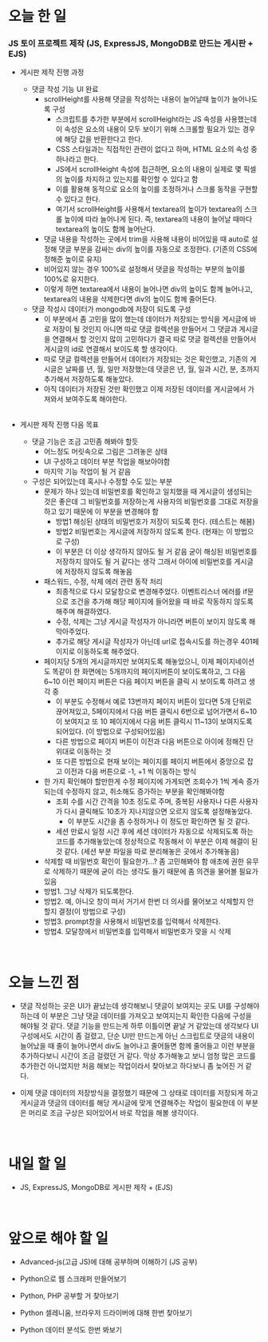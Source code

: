 # 오늘 한 일

### JS 토이 프로젝트 제작 (JS, ExpressJS, MongoDB로 만드는 게시판 + EJS)

- 게시판 제작 진행 과정

  - 댓글 작성 기능 UI 완료
    - scrollHeight를 사용해 댓글을 작성하는 내용이 늘어날때 높이가 늘어나도록 구성
      - 스크립트를 추가한 부분에서 scrollHeight라는 JS 속성을 사용했는데 이 속성은 요소의 내용이 모두 보이기 위해 스크롤할 필요가 있는 경우에 해당 값을 반환한다고 한다.
      - CSS 스타일과는 직접적인 관련이 없다고 하며, HTML 요소의 속성 중 하나라고 한다.
      - JS에서 scrollHeight 속성에 접근하면, 요소의 내용이 실제로 몇 픽셀의 높이를 차지하고 있는지를 확인할 수 있다고 함
      - 이를 활용해 동적으로 요소의 높이를 조정하거나 스크롤 동작을 구현할 수 있다고 한다.
      - 여기서 scrollHeight를 사용해서 textarea의 높이가 textarea의 스크롤 높이에 따라 늘어나게 된다. 즉, textarea의 내용이 늘어날 때마다 textarea의 높이도 함께 늘어난다.
    - 댓글 내용을 작성하는 곳에서 trim을 사용해 내용이 비어있을 때 auto로 설정해 댓글 부분을 감싸는 div의 높이를 자동으로 조정한다. (기존의 CSS에 정해준 높이로 유지)
    - 비어있지 않는 경우 100%로 설정해서 댓글을 작성하는 부분의 높이를 100%로 유지한다.
    - 이렇게 하면 textarea에서 내용이 늘어나면 div의 높이도 함께 늘어나고, textarea의 내용을 삭제한다면 div의 높이도 함께 줄어든다.
  - 댓글 작성시 데이터가 mongodb에 저장이 되도록 구성
    - 이 부분에서 좀 고민을 많이 했는데 데이터가 저장되는 방식을 게시글에 바로 저장이 될 것인지 아니면 따로 댓글 컬렉션을 만들어서 그 댓글과 게시글을 연결해서 할 것인지 많이 고민하다가 결국 따로 댓글 컬렉션을 만들어서 게시글의 id로 연결해서 보이도록 할 생각이다.
    - 따로 댓글 컬렉션을 만들어서 데이터가 저장되는 것은 확인했고, 기존의 게시글은 날짜를 년, 월, 일만 저장했는데 댓글은 년, 월, 일과 시간, 분, 초까지 추가해서 저장하도록 해놓았다.
    - 아직 데이터가 저장된 것만 확인했고 이제 저장된 데이터를 게시글에서 가져와서 보여주도록 해야한다.

  <br />

- 게시판 제작 진행 다음 목표

  - 댓글 기능은 조금 고민좀 해봐야 할듯
    - 어느정도 머릿속으로 그림은 그려놓은 상태
    - UI 구성하고 데이터 부분 작업을 해보아야함
    - 마지막 기능 작업이 될 거 같음
  - 구성은 되어있는데 혹시나 수정할 수도 있는 부분
    - 문제가 하나 있는데 비밀번호를 확인하고 일치했을 때 게시글이 생성되는 것은 좋은데 그 비밀번호를 저장하는게 사용자의 비밀번호를 그대로 저장을 하고 있기 때문에 이 부분을 변경해야 함
      - 방법1 해싱된 상태의 비밀번호가 저장이 되도록 한다. (테스트는 해봄)
      - 방법2 비밀번호는 게시글에 저장하지 않도록 한다. (현재는 이 방법으로 구성)
      - 이 부분은 더 이상 생각하지 않아도 될 거 같음 굳이 해싱된 비밀번호를 저장하지 않아도 될 거 같다는 생각 그래서 아이에 비밀번호를 게시글에 저장하지 않도록 해놓음
    - 패스워드, 수정, 삭제 에러 관련 동작 처리
      - 최종적으로 다시 모달창으로 변경해주었다. 이벤트리스너 에러를 if문으로 조건을 추가해 해당 페이지에 들어왔을 때 바로 작동하지 않도록 해주며 해결하였다.
      - 수정, 삭제는 그냥 게시글 작성자가 아니라면 버튼이 보이지 않도록 해 막아주었다.
      - 추가로 해당 게시글 작성자가 아닌데 url로 접속시도를 하는경우 401페이지로 이동하도록 해주었다.
    - 페이지당 5개의 게시글까지만 보여지도록 해놓았으니, 이제 페이지네이션도 똑같이 한 화면에는 5개까지의 페이지버튼이 보이도록하고, 그 다음 6~10 이런 페이지 버튼은 다음 페이지 버튼을 클릭 시 보이도록 하려고 생각 중
      - 이 부분도 수정해서 예로 13번까지 페이지 버튼이 있다면 5개 단위로 끊어져있고, 5페이지에서 다음 버튼 클릭시 6번으로 넘어가면서 6~10이 보여지고 또 10 페이지에서 다음 버튼 클릭시 11~13이 보여지도록 되어있다. (이 방법으로 구성되어있음)
      - 다른 방법으로 페이지 버튼이 이전과 다음 버튼으로 아이에 정해진 단위대로 이동하는 것
      - 또 다른 방법으로 현재 보이는 페이지를 페이지 버튼에서 중앙으로 잡고 이전과 다음 버튼으로 -1, +1 씩 이동하는 방식
    - 한 가지 확인해야 할만한게 수정 페이지에 가게되면 조회수가 1씩 계속 증가되는데 수정하지 않고, 취소해도 증가하는 부분을 확인해봐야함
      - 조회 수를 시간 간격을 10초 정도로 주며, 중복된 사용자나 다른 사용자가 다시 클릭해도 10초가 지나지않으면 오르지 않도록 설정해놓았다.
        - 이 부분도 시간을 좀 수정하거나 이 정도만 확인하면 될 것 같다.
      - 세션 만료시 일정 시간 후에 세션 데이터가 자동으로 삭제되도록 하는 코드를 추가해놓았는데 정상적으로 작동해서 이 부분은 이제 해결이 된 것 같다. (세션 부분 파일을 따로 분리해놓은 곳에서 추가해놓음)
    - 삭제할 때 비밀번호 확인이 필요한가...? 좀 고민해봐야 함 애초에 권한 유무로 삭제하기 때문에 굳이 라는 생각도 들기 때문에 좀 의견을 물어볼 필요가 있음
    - 방법1. 그냥 삭제가 되도록한다.
    - 방법2. 예, 아니오 창이 떠서 거기서 한번 더 의사를 물어보고 삭제할지 안할지 결정(이 방법으로 구성)
    - 방법3. prompt창을 사용해서 비밀번호를 입력해서 삭제한다.
    - 방법4. 모달창에서 비밀번호를 입력해서 비밀번호가 맞을 시 삭제

<br />

# 오늘 느낀 점

- 댓글 작성하는 곳은 UI가 끝났는데 생각해보니 댓글이 보여지는 곳도 UI를 구성해야하는데 이 부분은 그냥 댓글 데이터를 가져오고 보여지는지 확인한 다음에 구성을 해야될 것 같다. 댓글 기능을 만드는게 하루 이틀이면 끝날 거 같았는데 생각보다 UI구성에서도 시간이 좀 걸렸고, 단순 UI만 만드는게 아닌 스크립트로 댓글의 내용이 늘어났을 때 줄이 늘어나면서 div도 늘어나고 줄어들면 함께 줄어들고 이런 부분을 추가하다보니 시간이 조금 걸렸던 거 같다. 막상 추가해놓고 보니 엄청 많은 코드를 추가한건 아니었지만 처음 해보는 작업이라서 찾아보고 하다보니 좀 늦어진 거 같다.

- 이제 댓글 데이터의 저장방식을 결정했기 때문에 그 상태로 데이터를 저장되게 하고 게시글과 댓글의 데이터를 해당 게시글에 맞게 연결해주는 작업이 필요한데 이 부분은 머리로 조금 구상은 되어있어서 바로 작업을 해볼 생각이다.

<br />

# 내일 할 일

- JS, ExpressJS, MongoDB로 게시판 제작 + (EJS)

<br />

# 앞으로 해야 할 일

- Advanced-js(고급 JS)에 대해 공부하며 이해하기 (JS 공부)

- Python으로 웹 스크래퍼 만들어보기

- Python, PHP 공부할 거 찾아보기

- Python 셀레니움, 브라우저 드라이버에 대해 한번 찾아보기

- Python 데이터 분석도 한번 봐보기
